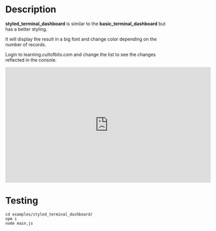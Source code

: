# Description

**styled_terminal_dashboard** is similar to the **basic_terminal_dashboard** but has a better styling.

It will display the result in a big font and change color depending on the number of records.

Login to learning.cultofbits.com and change the list to see the changes reflected in the console.


<iframe src="https://share.descript.com/embed/rN6Wu3axjOY" width="640" height="360" frameborder="0" allowfullscreen></iframe>


# Testing 

```
cd examples/styled_terminal_dashboard/
npm i 
node main.js
```

